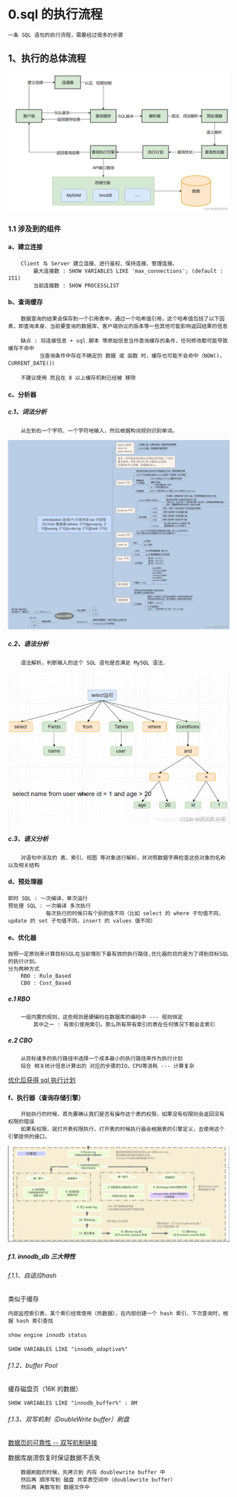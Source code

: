 # 0.sql 的执行流程

~~~
一条 SQL 语句的执行流程，需要经过很多的步骤
~~~

## 1、执行的总体流程

![sql执行总体流程](../typroImage/sql_invoke_primary.png)

### 1.1 涉及到的组件

#### a、建立连接

~~~text
    Client 与 Server 建立连接、进行鉴权、保持连接、管理连接。
        最大连接数 : SHOW VARIABLES LIKE 'max_connections'; (default : 151) 
        当前连接数 : SHOW PROCESSLIST
~~~

#### b、查询缓存

~~~text
    数据查询的结果会保存到一个引用表中，通过一个哈希值引用，这个哈希值包括了以下因素，即查询本身、当前要查询的数据库、客户端协议的版本等一些其他可能影响返回结果的信息
    
    缺点 : 将连接信息 + sql 脚本 等原始信息当作查询缓存的条件，任何修改都可能导致 缓存不命中
          当查询条件中存在不确定的 数据 或 函数 时，缓存也可能不会命中（NOW()，CURRENT_DATE()）
          
    不建议使用 而且在 8 以上缓存机制已经被 移除
~~~

#### c、分析器

##### c.1、词法分析

~~~
    从左到右一个字符、一个字符地输入，然后根据构词规则识别单词。
~~~

![word_analyze](../typroImage/sql_invoke_word_analyze.png)

##### c.2、语法分析

~~~
    语法解析，判断输入的这个 SQL 语句是否满足 MySQL 语法.
~~~

![language_analyze](../typroImage/sql_invoke_language_analyze.png)

##### c.3、语义分析

~~~
    对语句中涉及的 表、索引、视图 等对象进行解析，并对照数据字典检查这些对象的名称以及相关结构
~~~

#### d、预处理器

~~~
即时 SQL : 一次编译，单次运行
预处理 SQL : 一次编译 多次执行
            每次执行的时候只有个别的值不同（比如 select 的 where 子句值不同，update 的 set 子句值不同，insert 的 values 值不同）
~~~

#### e、优化器

~~~
按照一定原则来计算目标SQL在当前情形下最有效的执行路径,优化器的目的是为了得到目标SQL的执行计划。
分为两种方式
    RBO : Rule_Based
    CBO : Cost_Based
~~~

##### e.1 RBO

~~~text
    一组内置的规则，这些规则是硬编码在数据库的编码中 --- 规则恒定
        其中之一 : 有索引使用索引。那么所有带有索引的表在任何情况下都会走索引
~~~

##### e.2 CBO

~~~text
    从目标诸多的执行路径中选择一个成本最小的执行路径来作为执行计划
    综合 相关统计信息计算出的 对应的步骤的IO，CPU等消耗 --- 计算复杂
~~~

[优化后获得 sql 执行计划](./mysql_invoke_plan.md)

#### f、执行器（查询存储引擎）

~~~text
    开始执行的时候，首先要确认我们是否有操作这个表的权限，如果没有权限则会返回没有权限的错误
    如果有权限，就打开表权限执行，打开表的时候执行器会根据表的引擎定义，去使用这个引擎提供的接口。
~~~

![invoke](../typroImage/sql_invoke_engine.png)

##### f.1. innodb_db 三大特性

###### f.1.1、自适应hash

类似于缓存

~~~
内部监控索引表，某个索引经常使用（热数据），在内部创建一个 hash 索引，下次查询时，根据 hash 索引查找

show engine innodb status

SHOW VARIABLES LIKE "innodb_adaptive%"
~~~

###### f.1.2、buffer Pool

缓存磁盘页（16K 的数据）

~~~
SHOW VARIABLES LIKE "innodb_buffer%" : 8M 
~~~

###### f.1.3、双写机制（DoubleWrite buffer）刷盘

[数据页的可靠性 -- 双写机制链接](https://zhuanlan.zhihu.com/p/272720373#:~:text=Double%20write,buffer%20%E5%AE%83%E6%98%AF%E5%9C%A8%E7%89%A9%E7%90%86%E6%96%87%E4%BB%B6%E4%B8%8A%E7%9A%84%E4%B8%80%E4%B8%AAbuffer%2C%20%E5%85%B6%E5%AE%9E%E4%B9%9F%E5%B0%B1%E6%98%AFfile%EF%BC%8C%E6%89%80%E4%BB%A5%E5%AE%83%E4%BC%9A%E5%AF%BC%E8%87%B4%E7%B3%BB%E7%BB%9F%E6%9C%89%E6%9B%B4%E5%A4%9A%E7%9A%84fsync%E6%93%8D%E4%BD%9C%EF%BC%8C%E8%80%8C%E5%9B%A0%E4%B8%BA%E7%A1%AC%E7%9B%98%E7%9A%84fsync%E6%80%A7%E8%83%BD%E9%97%AE%E9%A2%98%EF%BC%8C%E6%89%80%E4%BB%A5%E4%B9%9F%E4%BC%9A%E5%BD%B1%E5%93%8D%E5%88%B0%E6%95%B0%E6%8D%AE%E5%BA%93%E7%9A%84%E6%95%B4%E4%BD%93%E6%80%A7%E8%83%BD%E3%80%82)


数据库崩溃恢复时保证数据不丢失

~~~text
    数据刷脏的时候，先拷贝到 内存 doublewrite buffer 中
    然后再 顺序写到 磁盘 共享表空间中（doublewrite buffer）
    然后再 离散写到 数据文件中
~~~